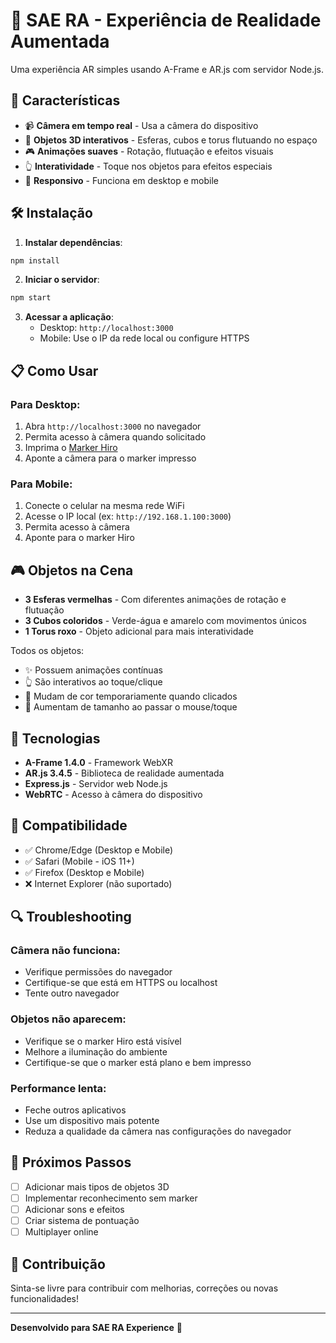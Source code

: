 # 📱 SAE RA - Experiência de Realidade Aumentada

Uma experiência AR simples usando A-Frame e AR.js com servidor Node.js.

## 🚀 Características

- 📹 **Câmera em tempo real** - Usa a câmera do dispositivo
- 🎯 **Objetos 3D interativos** - Esferas, cubos e torus flutuando no espaço
- 🎮 **Animações suaves** - Rotação, flutuação e efeitos visuais
- 👆 **Interatividade** - Toque nos objetos para efeitos especiais
- 📱 **Responsivo** - Funciona em desktop e mobile

## 🛠️ Instalação

1. **Instalar dependências**:
```bash
npm install
```

2. **Iniciar o servidor**:
```bash
npm start
```

3. **Acessar a aplicação**:
   - Desktop: `http://localhost:3000`
   - Mobile: Use o IP da rede local ou configure HTTPS

## 📋 Como Usar

### Para Desktop:
1. Abra `http://localhost:3000` no navegador
2. Permita acesso à câmera quando solicitado
3. Imprima o [Marker Hiro](https://ar-js-org.github.io/AR.js/data/images/hiro.png)
4. Aponte a câmera para o marker impresso

### Para Mobile:
1. Conecte o celular na mesma rede WiFi
2. Acesse o IP local (ex: `http://192.168.1.100:3000`)
3. Permita acesso à câmera
4. Aponte para o marker Hiro

## 🎮 Objetos na Cena

- **3 Esferas vermelhas** - Com diferentes animações de rotação e flutuação
- **3 Cubos coloridos** - Verde-água e amarelo com movimentos únicos
- **1 Torus roxo** - Objeto adicional para mais interatividade

Todos os objetos:
- ✨ Possuem animações contínuas
- 👆 São interativos ao toque/clique
- 🎨 Mudam de cor temporariamente quando clicados
- 📏 Aumentam de tamanho ao passar o mouse/toque

## 🔧 Tecnologias

- **A-Frame 1.4.0** - Framework WebXR
- **AR.js 3.4.5** - Biblioteca de realidade aumentada
- **Express.js** - Servidor web Node.js
- **WebRTC** - Acesso à câmera do dispositivo

## 📱 Compatibilidade

- ✅ Chrome/Edge (Desktop e Mobile)
- ✅ Safari (Mobile - iOS 11+)
- ✅ Firefox (Desktop e Mobile)
- ❌ Internet Explorer (não suportado)

## 🔍 Troubleshooting

### Câmera não funciona:
- Verifique permissões do navegador
- Certifique-se que está em HTTPS ou localhost
- Tente outro navegador

### Objetos não aparecem:
- Verifique se o marker Hiro está visível
- Melhore a iluminação do ambiente
- Certifique-se que o marker está plano e bem impresso

### Performance lenta:
- Feche outros aplicativos
- Use um dispositivo mais potente
- Reduza a qualidade da câmera nas configurações do navegador

## 🎯 Próximos Passos

- [ ] Adicionar mais tipos de objetos 3D
- [ ] Implementar reconhecimento sem marker
- [ ] Adicionar sons e efeitos
- [ ] Criar sistema de pontuação
- [ ] Multiplayer online

## 🤝 Contribuição

Sinta-se livre para contribuir com melhorias, correções ou novas funcionalidades!

---

**Desenvolvido para SAE RA Experience** 🚀 